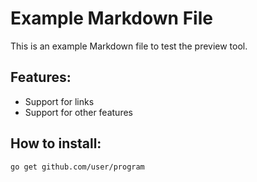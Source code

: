 # Example Markdown File
This is an example Markdown file to test the preview tool.

## Features:
* Support for links
* Support for other features 

## How to install:
```
go get github.com/user/program
```
